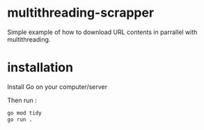 # multithreading-scrapper

Simple example of how to download URL contents in parrallel with multithreading.

# installation

Install Go on your computer/server

Then run :
```bash
go mod tidy
go run .
```
